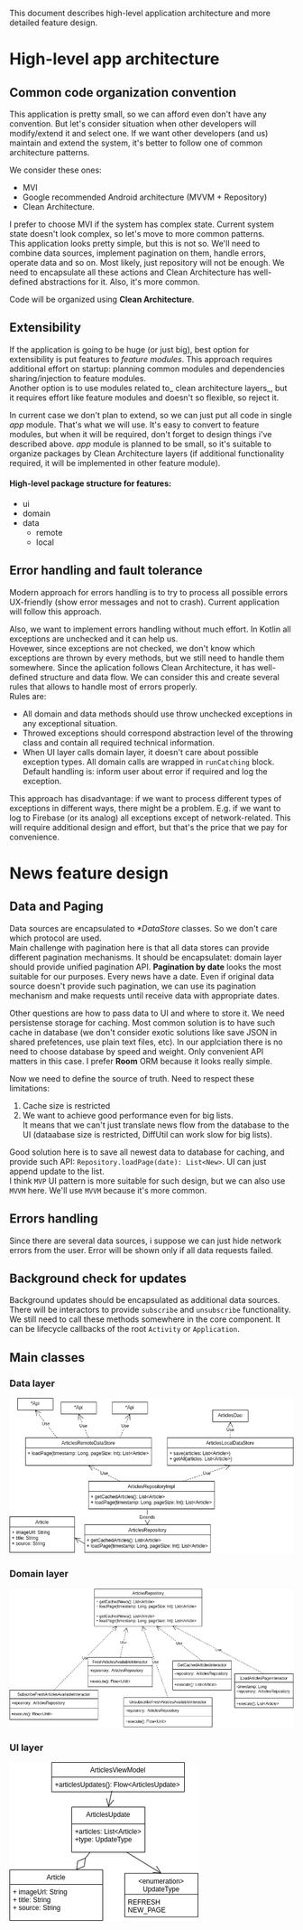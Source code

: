 This document describes high-level application architecture and more detailed feature design.

# High-level app architecture

## Common code organization convention
This application is pretty small, so we can afford even don't have any convention. But let's consider situation when other developers will modify/extend it and select one.
If we want other developers (and us) maintain and extend the system, it's better to follow one of common architecture patterns. 

We consider these ones: 
* MVI
* Google recommended Android architecture (MVVM + Repository)
* Clean Architecture.

I prefer to choose MVI if the system has complex state. Current system state doesn't look complex, so let's move to more common patterns.  
This application looks pretty simple, but this is not so. We'll need to combine data sources, implement pagination on them, handle errors, operate data and so on. Most likely, just repository will not be enough. We need to encapsulate all these actions and Clean Architecture has well-defined abstractions for it. Also, it's more common.

Code will be organized using **Clean Architecture**.

## Extensibility
If the application is going to be huge (or just big), best option for extensibility is put features to _feature modules_. This approach requires additional effort on startup: planning common modules and dependencies sharing/injection to feature modules.  
Another option is to use modules related to_ clean architecture layers_, but it requires effort like feature modules and doesn't so flexible, so reject it.

In current case we don't plan to extend, so we can just put all code in single _app_ module. That's what we will use. It's easy to convert to feature modules, but when it will be required, don't forget to design things i've described above.
_app_ module is planned to be small, so it's suitable to organize packages by Clean Architecture layers (if additional functionality required, it will be implemented in other feature module).
#### High-level package structure for features:
* ui
* domain
* data
    * remote
    * local

## Error handling and fault tolerance
Modern approach for errors handling is to try to process all possible errors UX-friendly (show error messages and not to crash). Current application will follow this approach. 

Also, we want to implement errors handling without much effort. In Kotlin all exceptions are unchecked and it can help us.  
Hovewer, since exceptions are not checked, we don't know which exceptions are thrown by every methods, but we still need to handle them somewhere. Since the aplication follows Clean Architecture, it has well-defined structure and data flow. We can consider this and create several rules that allows to handle most of errors properly.   
Rules are:
* All domain and data methods should use throw unchecked exceptions in any exceptional situation. 
* Throwed exceptions should correspond abstraction level of the throwing class and contain all required technical information. 
* When UI layer calls domain layer, it doesn't care about possible exception types. All domain calls are wrapped in `runCatching` block. Default handling is: inform user about error if required and log the exception.  

This approach has disadvantage: if we want to process different types of exceptions in different ways, there might be a problem. E.g. if we want to log to Firebase (or its analog) all exceptions except of network-related. This will require additional design and effort, but that's the price that we pay for convenience.

# News feature design
## Data and Paging
Data sources are encapsulated to _*DataStore_ classes. So we don't care which protocol are used.  
Main challenge with pagination here is that all data stores can provide different pagination mechanisms. It should be encapsulatet: domain layer should provide unified pagination API. 
**Pagination by date** looks the most suitable for our purposes. Every news have a date. Even if original data source doesn't provide such pagination, we can use its pagination mechanism and make requests until receive data with appropriate dates. 

Other questions are how to pass data to UI and where to store it. 
We need persistense storage for caching. Most common solution is to have such cache in database (we don't consider exotic solutions like save JSON in shared prefetences, use plain text files, etc). In our applciation there is no need to choose database by speed and weight. Only convenient API matters in this case. I prefer **Room** ORM because it looks really simple.  

Now we need to define the source of truth. Need to respect these limitations: 
1) Cache size is restricted
2) We want to achieve good performance even for big lists.  
It means that we can't just translate news flow from the database to the UI (dataabase size is restricted, DiffUtil can work slow for big lists).  

Good solution here is to save all newest data to database for caching, and provide such API: `Repository.loadPage(date): List<New>`. UI can just append update to the list.  
I think `MVP` UI pattern is more suitable for such design, but we can also use `MVVM` here. We'll use `MVVM` because it's more common.

## Errors handling
Since there are several data sources, i suppose we can just hide network errors from the user. Error will be shown only if all data requests failed.

## Background check for updates
Background updates should be encapsulated as additional data sources. There will be interactors to provide `subscribe` and `unsubscribe` functionality. We still need to call these methods somewhere in the core component. It can be lifecycle callbacks of the root `Activity` or `Application`. 

## Main classes 
### Data layer
![Data layer class diagram](data_layer_class_diagram.drawio.png)
### Domain layer
![Domain layer class diagram](domain_layer_class_diagram.drawio.png)
### UI layer
![UI layer class diagram](ui_layer_class_diagram.drawio.png)

